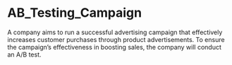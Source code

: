 # AB_Testing_Campaign

A company aims to run a successful advertising campaign that effectively increases customer purchases through product advertisements.  To ensure the campaign’s effectiveness in boosting sales, the company will conduct an A/B test.
